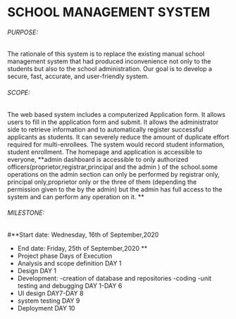 # SCHOOL MANAGEMENT SYSTEM

###### PURPOSE:
The rationale of this system is to replace the existing manual school management system that had produced inconvenience not only to the students but also to the school administration. Our goal is to develop a secure, fast, accurate, and user-friendly system.

###### SCOPE:	
The web based system includes a computerized Application form. It allows users to fill in the application form and submit. It allows the administrator side to retrieve information and to  automatically register successful applicants as students. It can severely reduce the amount of duplicate effort required for multi-enrollees. The system would record student information, student enrollment.
The homepage and application is accessible to everyone,	**admin dashboard is accessible to only authorized officers(proprietor,registrar,principal and the admin ) of the school.some operations on the admin section can only be performed by registrar only, principal only,proprietor only or the three of them (depending the permission given to the by the admin) but the admin has full access to the system and can perform any operation on it.	**
 

###### MILESTONE:

#**Start date: Wednesday, 16th of September,2020
- End date: Friday, 25th of September,2020	**
- Project phase                                   Days of Execution	
- Analysis and scope definition	                    DAY 1
- Design	                                           DAY 1
- Development:
     -creation of database and repositories
     -coding
     -unit testing and debugging	               DAY 1-DAY 6
- UI design                                      	DAY7-DAY 8 	
- system testing  	                                   DAY 9
- Deployment	                                       DAY 10	

